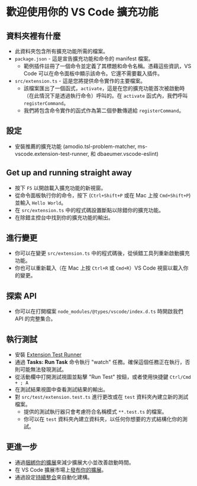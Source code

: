 ﻿# 歡迎使用你的 VS Code 擴充功能

## 資料夾裡有什麼

* 此資料夾包含所有擴充功能所需的檔案。
* `package.json` - 這是宣告擴充功能和命令的 manifest 檔案。
  * 範例插件註冊了一個命令並定義了其標題和命令名稱。憑藉這些資訊，VS Code 可以在命令面板中顯示該命令。它還不需要載入插件。
* `src/extension.ts` - 這是您將提供命令實作的主要檔案。
  * 該檔案匯出了一個函式，`activate`，這是在您的擴充功能首次被啟動時（在此情況下是透過執行命令）呼叫的。在 `activate` 函式內，我們呼叫 `registerCommand`。
  * 我們將包含命令實作的函式作為第二個參數傳遞給 `registerCommand`。

## 設定

* 安裝推薦的擴充功能 (amodio.tsl-problem-matcher, ms-vscode.extension-test-runner, 和 dbaeumer.vscode-eslint)

## Get up and running straight away

* 按下 `F5` 以開啟載入擴充功能的新視窗。
* 從命令面板執行你的命令，按下 (`Ctrl+Shift+P` 或在 Mac 上按 `Cmd+Shift+P`) 並輸入 `Hello World`。
* 在 `src/extension.ts` 中的程式碼設置斷點以除錯你的擴充功能。
* 在除錯主控台中找到你的擴充功能的輸出。

## 進行變更

* 你可以在變更 `src/extension.ts` 中的程式碼後，從偵錯工具列重新啟動擴充功能。
* 你也可以重新載入（在 Mac 上按 `Ctrl+R` 或 `Cmd+R`）VS Code 視窗以載入你的變更。

## 探索 API

* 你可以在打開檔案 `node_modules/@types/vscode/index.d.ts` 時開啟我們 API 的完整集合。

## 執行測試

* 安裝 [Extension Test Runner](https://marketplace.visualstudio.com/items?itemName=ms-vscode.exteznsion-test-runner)
* 通過 **Tasks: Run Task** 命令執行 "watch" 任務。確保這個任務正在執行，否則可能無法發現測試。
* 從活動欄中打開測試視圖並點擊 "Run Test" 按鈕，或者使用快捷鍵 `Ctrl/Cmd + ; A`
* 在測試結果視圖中查看測試結果的輸出。
* 對 `src/test/extension.test.ts` 進行更改或在 `test` 資料夾內建立新的測試檔案。
  * 提供的測試執行器只會考慮符合名稱模式 `**.test.ts` 的檔案。
  * 你可以在 `test` 資料夾內建立資料夾，以任何你想要的方式結構化你的測試。

## 更進一步

* 通過[捆綁你的擴展](https://code.visualstudio.com/api/working-with-extensions/bundling-extension)來減少擴展大小並改善啟動時間。
* 在 VS Code 擴展市場上[發布你的擴展](https://code.visualstudio.com/api/working-with-extensions/publishing-extension)。
* 通過設定[持續整合](https://code.visualstudio.com/api/working-with-extensions/continuous-integration)來自動化建構。
